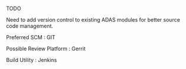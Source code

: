 TODO

Need to add version control to existing ADAS modules for better source code
management.

Preferred SCM : GIT

Possible Review Platform : Gerrit 

Build Utility : Jenkins
